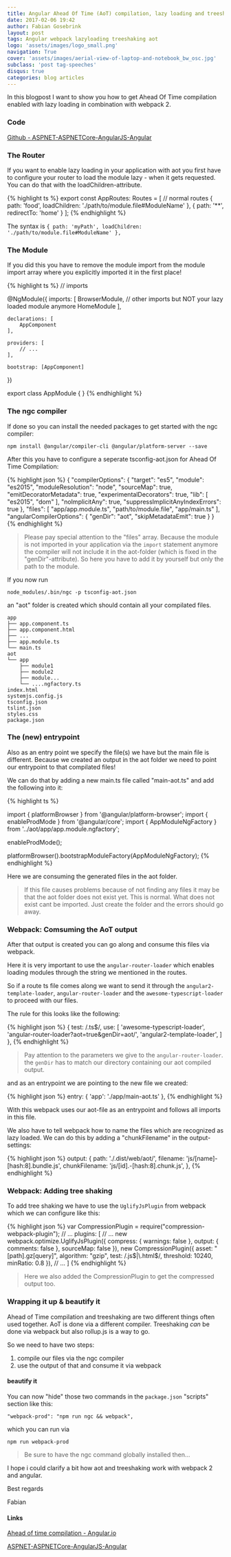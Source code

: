 ```yaml
---
title: Angular Ahead Of Time (AoT) compilation, lazy loading and treeshaking with webpack
date: 2017-02-06 19:42
author: Fabian Gosebrink
layout: post
tags: Angular webpack lazyloading treeshaking aot
logo: 'assets/images/logo_small.png'
navigation: True
cover: 'assets/images/aerial-view-of-laptop-and-notebook_bw_osc.jpg'
subclass: 'post tag-speeches'
disqus: true
categories: blog articles
---
```


In this blogpost I want to show you how to get Ahead Of Time compilation enabled with lazy loading in combination with webpack 2.

### Code 

[Github - ASPNET-ASPNETCore-AngularJS-Angular](https://github.com/FabianGosebrink/ASPNET-ASPNETCore-AngularJS-Angular/tree/master/Angular-Client-Webpack)

### The Router

If you want to enable lazy loading in your application with aot you first have to configure your router to load the module lazy - when it gets requested. You can do that with the loadChildren-attribute.

{% highlight ts %}
export const AppRoutes: Routes = [
  // normal routes
  { path: 'food', loadChildren: './path/to/module.file#ModuleName' },
  {
    path: '**',
    redirectTo: 'home'
  }
];
{% endhighlight %}

The syntax is `{ path: 'myPath', loadChildren: './path/to/module.file#ModuleName' },`

### The Module

If you did this you have to remove the module import from the module import array where you explicitly imported it in the first place!

{% highlight ts %}
// imports

@NgModule({
    imports: [
        BrowserModule,
        // other imports but NOT your lazy loaded module anymore
        HomeModule
    ],

    declarations: [
        AppComponent
    ],

    providers: [
        // ...
    ],

    bootstrap: [AppComponent]
})

export class AppModule { }
{% endhighlight %}

### The ngc compiler

If done so you can install the needed packages to get started with the ngc compiler:

`npm install @angular/compiler-cli @angular/platform-server --save`

After this you have to configure a seperate tsconfig-aot.json for Ahead Of Time Compilation:

{% highlight json %}
{
  "compilerOptions": {
    "target": "es5",
    "module": "es2015",
    "moduleResolution": "node",
    "sourceMap": true,
    "emitDecoratorMetadata": true,
    "experimentalDecorators": true,
    "lib": [
      "es2015",
      "dom"
    ],
    "noImplicitAny": true,
    "suppressImplicitAnyIndexErrors": true
  },
  "files": [
    "app/app.module.ts",
    "path/to/module.file",
    "app/main.ts"
  ],
  "angularCompilerOptions": {
    "genDir": "aot",
    "skipMetadataEmit": true
  }
}
{% endhighlight %}

> Please pay special attention to the "files" array. Because the module is not imported in your application via the `import` statement anymore the compiler will not include it in the aot-folder (which is fixed in the "genDir"-attribute). So here you have to add it by yourself but only the path to the module.

If you now run 

```node_modules/.bin/ngc -p tsconfig-aot.json```

an "aot" folder is created which should contain all your compilated files.

```
app
├── app.component.ts
├── app.component.html
├── ...
├── app.module.ts
└── main.ts
aot
└── app
    ├── module1
    ├── module2
    ├── module...
    └── ....ngfactory.ts
index.html
systemjs.config.js
tsconfig.json
tslint.json
styles.css
package.json
```

### The (new) entrypoint

Also as an entry point we specify the file(s) we have but the main file is different. Because we created an output in the aot folder we need to point our entrypoint to that compilated files!

We can do that by adding a new main.ts file called "main-aot.ts" and add the following into it:

{% highlight ts %}

import { platformBrowser } from '@angular/platform-browser';
import { enableProdMode } from '@angular/core';
import { AppModuleNgFactory } from '../aot/app/app.module.ngfactory';

enableProdMode();

platformBrowser().bootstrapModuleFactory(AppModuleNgFactory);
{% endhighlight %}

Here we are consuming the generated files in the aot folder.

> If this file causes problems because of not finding any files it may be that the aot folder does not exist yet. This is normal. What does not exist cant be imported. Just create the folder and the errors should go away.

### Webpack: Comsuming the AoT output

After that output is created you can go along and consume this files via webpack.

Here it is very important to use the ```angular-router-loader``` which enables loading modules through the string we mentioned in the routes.

So if a route ts file comes along we want to send it through the ```angular2-template-loader```, ```angular-router-loader``` and the ```awesome-typescript-loader``` to proceed with our files.

The rule for this looks like the following:

{% highlight json %}
{
    test: /\.ts$/,
    use: [
        'awesome-typescript-loader',
        'angular-router-loader?aot=true&genDir=aot/',
        'angular2-template-loader',
    ]
},
{% endhighlight %}

> Pay attention to the parameters we give to the ```angular-router-loader```. the ```genDir``` has to match our directory containing our aot compiled output.

and as an entrypoint we are pointing to the new file we created:

{% highlight json %}
entry: {
    'app': './app/main-aot.ts'
},
{% endhighlight %}

With this webpack uses our aot-file as an entrypoint and follows all imports in this file.

We also have to tell webpack how to name the files which are recognized as lazy loaded. We can do this by adding a "chunkFilename" in the output-settings:

{% highlight json %}
output: {
    path: './.dist/web/aot/',
    filename: 'js/[name]-[hash:8].bundle.js',
    chunkFilename: 'js/[id].-[hash:8].chunk.js',
},
{% endhighlight %}

### Webpack: Adding tree shaking

To add tree shaking we have to use the ```UglifyJsPlugin``` from webpack which we can configure like this:

{% highlight json %}
var CompressionPlugin = require("compression-webpack-plugin");
// ...
plugins: [
    // ...
    new webpack.optimize.UglifyJsPlugin({
        compress: {
            warnings: false
        },
        output: {
            comments: false
        },
        sourceMap: false
    }),
    new CompressionPlugin({
        asset: "[path].gz[query]",
        algorithm: "gzip",
        test: /\.js$|\.html$/,
        threshold: 10240,
        minRatio: 0.8
    }),
    // ...
]
{% endhighlight %}

> Here we also added the CompressionPlugin to get the compressed output too.

### Wrapping it up & beautify it

Ahead of Time compilation and treeshaking are two different things often used together. AoT is done via a different compiler. Treeshaking _can_ be done via webpack but also rollup.js is a way to go.

So we need to have two steps:

1. compile our files via the ngc compiler
2. use the output of that and consume it via webpack 

#### beautify it

You can now "hide" those two commands in the ```package.json``` "scripts" section like this:

``` "webpack-prod": "npm run ngc && webpack", ```

which you can run via 

``` npm run webpack-prod ```

> Be sure to have the ngc command globally installed then...

I hope i could clarify a bit how aot and treeshaking work with webpack 2 and angular.

Best regards

Fabian

#### Links

[Ahead of time compilation - Angular.io](https://angular.io/docs/ts/latest/cookbook/aot-compiler.html)

[ASPNET-ASPNETCore-AngularJS-Angular](https://github.com/FabianGosebrink/ASPNET-ASPNETCore-AngularJS-Angular/tree/master/Angular-Client-Webpack)